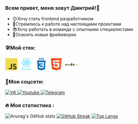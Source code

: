 ### Всем привет, меня зовут Дмитрий!👋

* 😊Хочу стать frontend разработчиком
* 🙌Стремлюсь к работе над настоящими проектами
* 😎Хочу работать в команде с опытными специалистами
* 🤞Освоить новые фреймворки


### 🛠Мой стек:
<div>
  <img src="https://github.com/devicons/devicon/blob/master/icons/javascript/javascript-original.svg" title="JavaScript" alt="JavaScript" width="40" height="40"/>&nbsp;
  <img src="https://github.com/devicons/devicon/blob/master/icons/react/react-original-wordmark.svg" title="React" alt="React" width="40" height="40"/>&nbsp;
  <img src="https://github.com/devicons/devicon/blob/master/icons/css3/css3-plain-wordmark.svg"  title="CSS3" alt="CSS" width="40" height="40"/>&nbsp;
  <img src="https://github.com/devicons/devicon/blob/master/icons/html5/html5-original.svg" title="HTML5" alt="HTML" width="40" height="40"/>&nbsp;
  <img src="https://github.com/devicons/devicon/blob/master/icons/nodejs/nodejs-original-wordmark.svg" title="NodeJS" alt="NodeJS" width="40" height="40"/>&nbsp;
</div>

### 📨Мои соцсети:
<div id="badges">
  <a href="https://vk.com/id40067777">
    <img src="https://img.shields.io/badge/VK-blue?style=for-the-badge&logo=VK&logoColor=white" alt="VK"/>
  </a>
  <a href="https://www.youtube.com/c/dimidrrol">
    <img src="https://img.shields.io/badge/YouTube-red?style=for-the-badge&logo=youtube&logoColor=white" alt="Youtube"/>
  </a>
  <a href="https://t.me/johny_shepard">
    <img src="https://img.shields.io/badge/Telegram-blue?style=for-the-badge&logo=telegram&logoColor=white" alt="Telegram"/>
  </a>
</div>

### :fire: Моя статистика :
![Anurag's GitHub stats](https://github-readme-stats.vercel.app/api?username=dimidrrol&show_icons=true&theme=transparent&hide_border=true)
[![GitHub Streak](http://github-readme-streak-stats.herokuapp.com?user=dimidrrol&theme=transparent&hide_border=true&border_radius=5.1&locale=ru)](https://git.io/streak-stats)
[![Top Langs](https://github-readme-stats.vercel.app/api/top-langs/?username=dimidrrol&layout=compact&theme=transparent&hide_border=true)](https://github.com/anuraghazra/github-readme-stats)  

